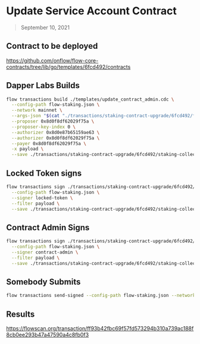# Update Service Account Contract

> September 10, 2021

## Contract to be deployed

https://github.com/onflow/flow-core-contracts/tree/lib/go/templates/6fcd492/contracts

## Dapper Labs Builds

```sh
flow transactions build ./templates/update_contract_admin.cdc \
  --config-path flow-staking.json \
  --network mainnet \
  --args-json "$(cat "./transactions/staking-contract-upgrade/6fcd492/flow-staking-collection-arguments.json")" \
  --proposer 0x8d0f8df62029f75a \
  --proposer-key-index 0 \
  --authorizer 0x8d0e87b65159ae63 \
  --authorizer 0x8d0f8df62029f75a \
  --payer 0x8d0f8df62029f75a \
  -x payload \
  --save ./transactions/staking-contract-upgrade/6fcd492/staking-collection-contract-upgrade-6fcd492-unsigned.rlp
```

## Locked Token signs

```sh
flow transactions sign ./transactions/staking-contract-upgrade/6fcd492/staking-collection-contract-upgrade-6fcd492-unsigned.rlp \
  --config-path flow-staking.json \
  --signer locked-token \
  --filter payload \
  --save ./transactions/staking-contract-upgrade/6fcd492/staking-collection-contract-upgrade-6fcd492-sig-1.rlp
```

## Contract Admin Signs

```sh
flow transactions sign ./transactions/staking-contract-upgrade/6fcd492/staking-collection-contract-upgrade-6fcd492-sig-1.rlp \
  --config-path flow-staking.json \
  --signer contract-admin \
  --filter payload \
  --save ./transactions/staking-contract-upgrade/6fcd492/staking-collection-contract-upgrade-6fcd492-sig-complete.rlp
```

## Somebody Submits

```sh
flow transactions send-signed --config-path flow-staking.json --network mainnet ./transactions/staking-contract-upgrade/6fcd492/staking-collection-contract-upgrade-6fcd492-sig-complete.rlp
```

## Results

https://flowscan.org/transaction/ff93b42fbc69f57fd573294b310a739ac188f8cb0ee293b47a47590a4c8fb0f3
